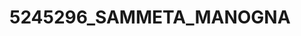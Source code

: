 # 5245296_SAMMETA_MANOGNA
<imag src="https://github.com/sammetamanogna-123/5245296_SAMMETA_MANOGNA/blob/main/SDLC/5245296_Sammeta_Manogna.png" alt="image">